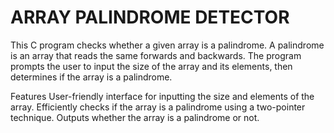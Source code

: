 # ARRAY PALINDROME DETECTOR
This C program checks whether a given array is a palindrome. A palindrome is an array that reads the same forwards and backwards. The program prompts the user to input the size of the array and its elements, then determines if the array is a palindrome.

Features
User-friendly interface for inputting the size and elements of the array.
Efficiently checks if the array is a palindrome using a two-pointer technique.
Outputs whether the array is a palindrome or not.
